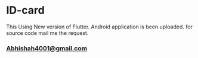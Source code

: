 # ID-card
This 
Using New version of Flutter. Android application is been uploaded. 
for source code mail me the request.
### Abhishah4001@gmail.com
